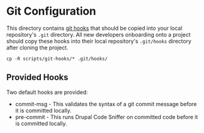 # Git Configuration

This directory contains [git hooks](https://git-scm.com/book/en/v2/Customizing-Git-Git-Hooks) that should be copied into your local repository's `.git` directory. 
All new developers onboarding onto a project should copy these hooks into their 
local repository's `.git/hooks` directory after cloning the project. 

`cp -R scripts/git-hooks/* .git/hooks/`

## Provided Hooks

Two default hooks are provided:

* commit-msg - This validates the syntax of a git commit message before it is committed locally.
* pre-commit - This runs Drupal Code Sniffer on committed code before it is committed locally.
